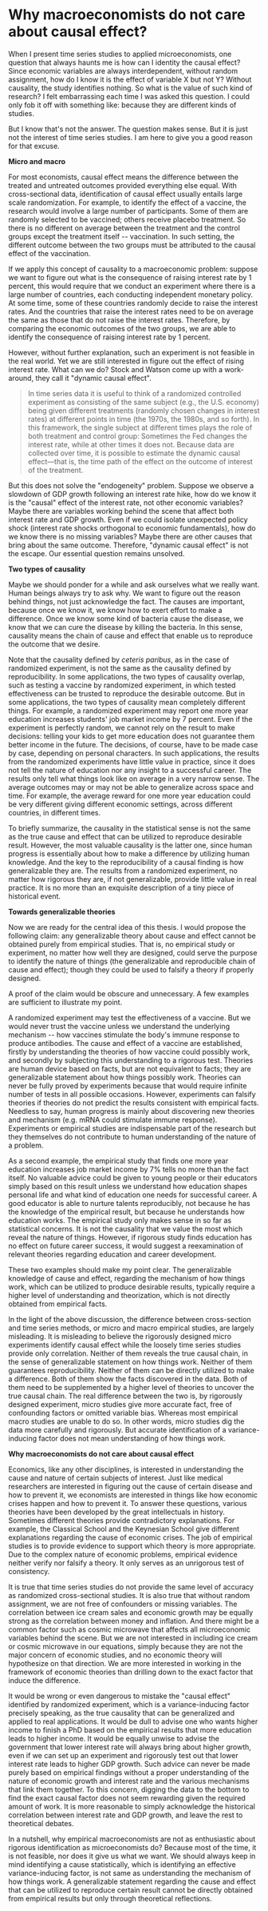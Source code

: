 # Why macroeconomists do not care about causal effect?

When I present time series studies to applied microeconomists, one question 
that always haunts me is how can I identity the causal effect?
Since economic variables are always interdependent, without random assignment,
how do I know it is the effect of variable X but not Y?
Without causality, the study identifies nothing. 
So what is the value of such kind of research?
I felt embarrassing each time I was asked this question. 
I could only fob it off with something like: 
because they are different kinds of studies.

But I know that's not the answer. The question makes sense. 
But it is just not the interest of time series studies. 
I am here to give you a good reason for that excuse. 

**Micro and macro**

For most economists, causal effect means the difference between the treated 
and untreated outcomes provided everything else equal. 
With cross-sectional data, identification of causal effect usually entails
large scale randomization. For example, to identify the effect of a vaccine,
the research would involve a large number of participants. Some of them are 
randomly selected to be vaccined; others receive placebo treatment. 
So there is no different on average between the treatment and the control 
groups except the treatment itself -- vaccination. 
In such setting, the different outcome between the two groups must be attributed 
to the causal effect of the vaccination. 

If we apply this concept of causality to a macroeconomic problem: suppose we want
to figure out what is the consequence of raising interest rate by 1 percent, this 
would require that we conduct an experiment where there is a large number of 
countries, each conducting independent monetary policy. At some time, 
some of these countries randomly decide to raise the interest rates. 
And the countries that raise the interest rates need to be on average the same 
as those that do not raise the interest rates. 
Therefore, by comparing the economic outcomes of the two groups, we are able 
to identify the consequence of raising interest rate by 1 percent. 

However, without further explanation, such an experiment is not feasible 
in the real world.
Yet we are still interested in figure out the effect of rising interest rate. 
What can we do? Stock and Watson come up with a work-around, they call it 
"dynamic causal effect". 

> In time series data it is useful to think of a randomized controlled experiment 
as consisting of the same subject (e.g., the U.S. economy) being given different 
treatments (randomly chosen changes in interest rates) at different points in time 
(the 1970s, the 1980s, and so forth). In this framework, the single subject at 
different times plays the role of both treatment and control group: Sometimes the 
Fed changes the interest rate, while at other times it does not. Because data are 
collected over time, it is possible to estimate the dynamic causal effect—that is, 
the time path of the effect on the outcome of interest of the treatment.


But this does not solve the "endogeneity" problem. Suppose we observe a slowdown 
of GDP growth following an interest rate hike, how do we know it is the "causal" 
effect of the interest rate, not other economic variables? Maybe there are variables
working behind the scene that affect both interest rate and GDP growth. 
Even if we could isolate unexpected policy shock (interest rate shocks orthogonal 
to economic fundamentals), how do we know there is no missing variables? 
Maybe there are other causes that bring about the same outcome. 
Therefore, "dynamic causal effect" is not the escape. 
Our essential question remains unsolved. 

**Two types of causality**

Maybe we should ponder for a while and ask ourselves what we really want. 
Human beings always try to ask why. We want to figure out the reason behind 
things, not just acknowledge the fact. 
The causes are important, because once we know it, we know how to exert effort
to make a difference. 
Once we know some kind of bacteria cause the disease, we know that we can cure 
the disease by killing the bacteria. 
In this sense, causality means the chain of cause and effect that enable us 
to reproduce the outcome that we desire. 

Note that the causality defined by *ceteris paribus*, as in the case of randomized 
experiment, is not the same as the causality defined by reproducibility. 
In some applications, the two types of causality overlap, such as testing a vaccine 
by randomized experiment, in which tested effectiveness can be trusted to reproduce 
the desirable outcome. 
But in some applications, the two types of causality mean completely different things. 
For example, a randomized experiment may report one more year education increases 
students' job market income by 7 percent. Even if the experiment is perfectly random, 
we cannot rely on the result to make decisions: telling your kids to get more education 
does not guarantee them better income in the future. The decisions, of course, 
have to be made case by case, depending on personal characters.
In such applications, the results from the randomized experiments have little value
in practice, since it does not tell the nature of education nor any insight to 
a successful career.
The results only tell what things look like on average in a very narrow sense.
The average outcomes may or may not be able to generalize across space and time. 
For example, the average reward for one more year education could be very different
giving different economic settings, across different countries, in different times.

To briefly summarize, the causality in the statistical sense is not the same as 
the true cause and effect that can be utilized to reproduce desirable result.
However, the most valuable causality is the latter one, since human progress is 
essentially about how to make a difference by utilizing human knowledge. 
And the key to the reproducibility of a causal finding is how generalizable they are.
The results from a randomized experiment, no matter how rigorous they are,
if not generalizable, provide little value in real practice. 
It is no more than an exquisite description of a tiny piece of historical event.

**Towards generalizable theories**

Now we are ready for the central idea of this thesis. I would propose the following 
claim: any generalizable theory about cause and effect cannot be obtained purely from 
empirical studies. That is, no empirical study or experiment, no matter how well
they are designed, could serve the purpose to identify the nature of things 
(the generalizable and reproducible chain of cause and effect); 
though they could be used to falsify a theory if properly designed.

A proof of the claim would be obscure and unnecessary. 
A few examples are sufficient to illustrate my point. 

A randomized experiment may test the effectiveness of a vaccine. But we would never 
trust the vaccine unless we understand the underlying mechanism -- how vaccines 
stimulate the body's immune response to produce antibodies. 
The cause and effect of a vaccine are established, firstly by understanding the 
theories of how vaccine could possibly work, and secondly by subjecting this 
understanding to a rigorous test. 
Theories are human device based on facts, but are not equivalent to facts;
they are generalizable statement about how things possibly work. 
Theories can never be fully proved by experiments because that would require 
infinite number of tests in all possible occasions. However,
experiments can falsify theories if theories do not predict the results consistent 
with empirical facts. 
Needless to say, human progress is mainly about discovering new theories and mechanism
(e.g. mRNA could stimulate immune response). 
Experiments or empirical studies are indispensable part of the research but they 
themselves do not contribute to human understanding of the nature of a problem.

As a second example, 
the empirical study that finds one more year education increases job market income
by 7% tells no more than the fact itself.
No valuable advice could be given to young people or their educators simply based 
on this result unless we understand how education shapes personal life and 
what kind of education one needs for successful career. 
A good educator is able to nurture talents reproducibly, not because he has the
knowledge of the empirical result, but because he understands how education works. 
The empirical study only makes sense in so far as statistical concerns.
It is not the causality that we value the most which reveal the nature of things.
However, if rigorous study finds education has no effect on future career success,
it would suggest a reexamination of relevant theories regarding education and 
career development.


These two examples should make my point clear. 
The generalizable knowledge of cause and effect, regarding the mechanism of 
how things work, which can be utilized to produce desirable results, typically
require a higher level of understanding and theorization, which is not directly 
obtained from empirical facts.

In the light of the above discussion, the difference between cross-section and 
time series methods, or micro and macro empirical studies, are largely misleading. 
It is misleading to believe the rigorously designed micro experiments
identify causal effect while the loosely time series studies provide only 
correlation. 
Neither of them reveals the true causal chain, in the sense of generalizable 
statement on how things work. Neither of them guarantees reproducibility.
Neither of them can be directly utilized to make a difference. 
Both of them show the facts discovered in the data. Both of them need to 
be supplemented by a higher level of theories to uncover the true causal chain.
The real difference between the two is, by rigorously designed experiment, 
micro studies give more accurate fact, free of confounding factors or omitted 
variable bias. Whereas most empirical macro studies are unable to do so. 
In other words, micro studies dig the data more carefully and rigorously.
But accurate identification of a variance-inducing factor does not mean 
understanding of how things work.

**Why macroeconomists do not care about causal effect**

Economics, like any other disciplines, is interested in understanding the 
cause and nature of certain subjects of interest. 
Just like medical researchers are interested in figuring out the cause 
of certain disease and how to prevent it, we economists are interested 
in things like how economic crises happen and how to prevent it. 
To answer these questions, various theories have been developed by the
great intellectuals in history. 
Sometimes different theories provide contradictory explanations. 
For example, the Classical School and the Keynesian School give different 
explanations regarding the cause of economic crises. 
The job of empirical studies is to provide evidence to support which theory 
is more appropriate. 
Due to the complex nature of economic problems, empirical evidence
neither verify nor falsify a theory. It only serves as an unrigorous
test of consistency. 


It is true that time series studies do not provide the same level of accuracy 
as randomized cross-sectional studies. 
It is also true that without random assignment, we are not free of confounders
or missing variables. The correlation between ice cream sales and economic
growth may be equally strong as the correlation between money and inflation.
And there might be a common factor such as cosmic microwave that affects
all microeconomic variables behind the scene.
But we are not interested in including ice cream or cosmic microwave in
our equations, simply because they are not the major concern of economic 
studies, and no economic theory will hypothesize on that direction.
We are more interested in working in the framework of economic theories
than drilling down to the exact factor that induce the difference.

It would be wrong or even dangerous to mistake the "causal effect" 
identified by randomized experiment, which is a variance-inducing factor
precisely speaking, as the true causality that can be generalized and 
applied to real applications.
It would be dull to advise one who wants higher income to finish a PhD 
based on the empirical results that more education leads to higher income.
It would be equally unwise to advise the government that lower interest rate 
will always bring about higher growth, 
even if we can set up an experiment and rigorously test out that lower 
interest rate leads to higher GDP growth.
Such advice can never be made purely based on empirical findings without
a proper understanding of the nature of economic growth and interest 
rate and the various mechanisms that link them together.
To this concern, digging the data to the bottom to find the exact causal 
factor does not seem rewarding given the required amount of work.
It is more reasonable to simply acknowledge the historical correlation 
between interest rate and GDP growth, and leave the rest to theoretical
debates.

In a nutshell, why empirical macroeconomists are not as enthusiastic about 
rigorous identification as microeconomists do? Because most of the time,
it is not feasible, nor does it give us what we want. 
We should always keep in mind identifying a cause statistically, which is 
identifying an effective variance-inducing factor, is not same as 
understanding the mechanism of how things work.
A generalizable statement regarding the cause and effect that can be 
utilized to reproduce certain result cannot be directly obtained from 
empirical results but only through theoretical reflections.



